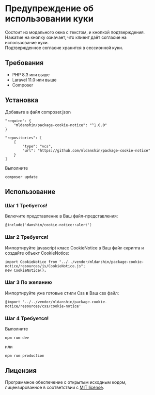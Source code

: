 # Предупреждение об использовании куки
Состоит из модального окна с текстом, и кнопкой подтверждения.  
Нажатие на кнопку означает, что клиент даёт согласие на использование куки.  
Подтвержденное согласие хранится в сессионной куки.

## Требования
- PHP 8.3 или выше  
- Laravel 11.0  или выше
- Composer

## Установка
Добавьте в файл composer.json  

    "require": {
        "mldanshin/package-cookie-notice": "^1.0.0"
    }

    "repositories": [
        {
            "type": "vcs",
            "url": "https://github.com/mldanshin/package-cookie-notice"
        }
    ]

Выполните

    composer update

## Использование
### Шаг 1 **Требуется!**
Включите представление в Ваш файл-представления:

    @include('danshin/cookie-notice::alert')

### Шаг 2 **Требуется!**
Импортируйте javascript класс CookieNotice в Ваш файл скрипта и создайте объект CookieNotice:

    import CookieNotice from "../../vendor/mldanshin/package-cookie-notice/resources/js/CookieNotice.js";
    new CookieNotice();

### Шаг 3 **По желанию**
Импортируйте уже готовые стили Css в Ваш css файл:

    @import '../../vendor/mldanshin/package-cookie-notice/resources/css/cookie-notice'

### Шаг 4 **Требуется!**
Выполните

    npm run dev
или

    npm run production

## Лицензия

Программное обеспечение с открытым исходным кодом, лицензированное в соответствии с [MIT license](https://opensource.org/licenses/MIT).
 